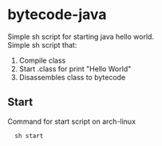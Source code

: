 # bytecode-java
Simple sh script for starting java hello world.<br>
Simple sh script that:<br>
1. Compile class <br>
2. Start .class for print "Hello World" <br>
3. Disassembles class to bytecode <br>

<h2>Start</h2>
Command for start script on arch-linux

      sh start
